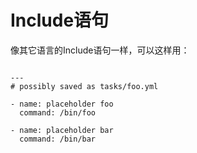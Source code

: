 # Include语句

像其它语言的Include语句一样，可以这样用：
<div class="component-grid">
<div class="grid-entry" style="top:0%; left:0.00%; height:100%; width:50.00%;">

<pre>
<code>
---
# possibly saved as tasks/foo.yml

- name: placeholder foo
  command: /bin/foo

- name: placeholder bar
  command: /bin/bar
</code>
</pre>
</div>

<div class="grid-entry" style="top:0%;left:60.00%;width:40.00%;">
<pre>
<code>
---
tasks:

  - include: tasks/foo.yml
</code>
</pre>
</div>
</div>